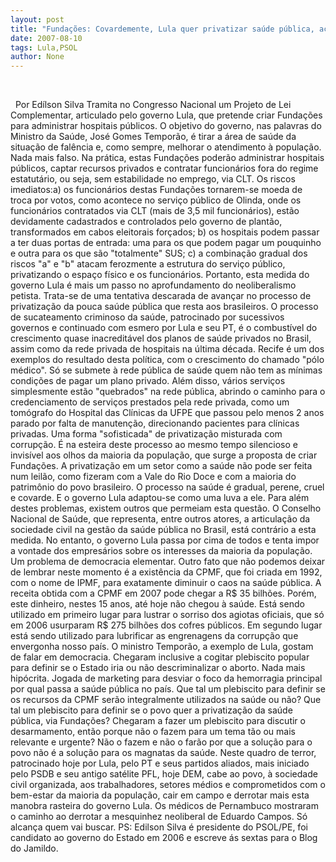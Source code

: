 ```yaml
---
layout: post
title: "Fundações: Covardemente, Lula quer privatizar saúde pública, acusa PSOL"
date: 2007-08-10
tags: Lula,PSOL
author: None
---
```


&nbsp;

&nbsp;
Por Ed&iacute;lson Silva
Tramita no Congresso Nacional um Projeto de Lei Complementar, articulado pelo governo Lula, que pretende criar Funda&ccedil;&otilde;es para administrar hospitais p&uacute;blicos. O objetivo do governo, nas palavras do Ministro da Sa&uacute;de, Jos&eacute; Gomes Tempor&atilde;o, &eacute; tirar a &aacute;rea de sa&uacute;de da situa&ccedil;&atilde;o de fal&ecirc;ncia e, como sempre, melhorar o atendimento &agrave; popula&ccedil;&atilde;o. Nada mais falso.
Na pr&aacute;tica, estas Funda&ccedil;&otilde;es poder&atilde;o administrar hospitais p&uacute;blicos, captar recursos privados e contratar funcion&aacute;rios fora do regime estatut&aacute;rio, ou seja, sem estabilidade no emprego, via CLT.
Os riscos imediatos:a) os funcion&aacute;rios destas Funda&ccedil;&otilde;es tornarem-se moeda de troca por votos, como acontece no servi&ccedil;o p&uacute;blico de Olinda, onde os funcion&aacute;rios contratados via CLT (mais de 3,5 mil funcion&aacute;rios), est&atilde;o devidamente cadastrados e controlados pelo governo de plant&atilde;o, transformados em cabos eleitorais for&ccedil;ados; b) os hospitais podem passar a ter duas portas de entrada: uma para os que podem pagar um pouquinho e outra para os que s&atilde;o &quot;totalmente&quot; SUS; c) a combina&ccedil;&atilde;o gradual dos riscos &quot;a&quot; e &quot;b&quot; atacam ferozmente a estrutura do servi&ccedil;o p&uacute;blico, privatizando o espa&ccedil;o f&iacute;sico e os funcion&aacute;rios.
Portanto, esta medida do governo Lula &eacute; mais um passo no aprofundamento do neoliberalismo petista. Trata-se de uma tentativa descarada de avan&ccedil;ar no processo de privatiza&ccedil;&atilde;o da pouca sa&uacute;de p&uacute;blica que resta aos brasileiros.
O processo de sucateamento criminoso da sa&uacute;de, patrocinado por sucessivos governos e continuado com esmero por Lula e seu PT, &eacute; o combust&iacute;vel do crescimento quase inacredit&aacute;vel dos planos de sa&uacute;de privados no Brasil, assim como da rede privada de hospitais na &uacute;ltima d&eacute;cada. Recife &eacute; um dos exemplos do resultado desta pol&iacute;tica, com o crescimento do chamado &quot;p&oacute;lo m&eacute;dico&quot;.
S&oacute; se submete &agrave; rede p&uacute;blica de sa&uacute;de quem n&atilde;o tem as m&iacute;nimas condi&ccedil;&otilde;es de pagar um plano privado. Al&eacute;m disso, v&aacute;rios servi&ccedil;os simplesmente est&atilde;o &quot;quebrados&quot; na rede p&uacute;blica, abrindo o caminho para o credenciamento de servi&ccedil;os prestados pela rede privada, como um tom&oacute;grafo do Hospital das Cl&iacute;nicas da UFPE que passou pelo menos 2 anos parado por falta de manuten&ccedil;&atilde;o, direcionando pacientes para cl&iacute;nicas privadas. Uma forma &quot;sofisticada&quot; de privatiza&ccedil;&atilde;o misturada com corrup&ccedil;&atilde;o.
&Eacute; na esteira deste processo ao mesmo tempo silencioso e invis&iacute;vel aos olhos da maioria da popula&ccedil;&atilde;o, que surge a proposta de criar Funda&ccedil;&otilde;es. A privatiza&ccedil;&atilde;o em um setor como a sa&uacute;de n&atilde;o pode ser feita num leil&atilde;o, como fizeram com a Vale do Rio Doce e com a maioria do patrim&ocirc;nio do povo brasileiro. O processo na sa&uacute;de &eacute; gradual, perene, cruel e covarde. E o governo Lula adaptou-se como uma luva a ele.
Para al&eacute;m destes problemas, existem outros que permeiam esta quest&atilde;o. O Conselho Nacional de Sa&uacute;de, que representa, entre outros atores, a articula&ccedil;&atilde;o da sociedade civil na gest&atilde;o da sa&uacute;de p&uacute;blica no Brasil, est&aacute; contr&aacute;rio a esta medida. No entanto, o governo Lula passa por cima de todos e tenta impor a vontade dos empres&aacute;rios sobre os interesses da maioria da popula&ccedil;&atilde;o. Um problema de democracia elementar.
Outro fato que n&atilde;o podemos deixar de lembrar neste momento &eacute; a exist&ecirc;ncia da CPMF, que foi criada em 1992, com o nome de IPMF, para exatamente diminuir o caos na sa&uacute;de p&uacute;blica. A receita obtida com a CPMF em 2007 pode chegar a R$
35 bilh&otilde;es. Por&eacute;m, este dinheiro, nestes 15 anos, at&eacute; hoje n&atilde;o chegou &agrave; sa&uacute;de. Est&aacute; sendo utilizado em primeiro lugar para lustrar o sorriso dos agiotas oficiais, que s&oacute; em 2006 usurparam R$ 275 bilh&otilde;es dos cofres p&uacute;blicos. Em segundo lugar est&aacute; sendo utilizado para lubrificar as engrenagens da corrup&ccedil;&atilde;o que envergonha nosso pa&iacute;s.
O ministro Tempor&atilde;o, a exemplo de Lula, gostam de falar em democracia. Chegaram inclusive a cogitar plebiscito popular para definir se o Estado iria ou n&atilde;o descriminalizar o aborto. Nada mais hip&oacute;crita. Jogada de marketing para desviar o foco da hemorragia principal por qual passa a sa&uacute;de p&uacute;blica no pa&iacute;s.
Que tal um plebiscito para definir se os recursos da CPMF ser&atilde;o integralmente utilizados na sa&uacute;de ou n&atilde;o? Que tal um plebiscito para definir se o povo quer a privatiza&ccedil;&atilde;o da sa&uacute;de p&uacute;blica, via Funda&ccedil;&otilde;es? Chegaram a fazer um plebiscito para discutir o desarmamento, ent&atilde;o porque n&atilde;o o fazem para um tema t&atilde;o ou mais relevante e urgente? N&atilde;o o fazem e n&atilde;o o far&atilde;o por que a solu&ccedil;&atilde;o para o povo n&atilde;o &eacute; a solu&ccedil;&atilde;o para os magnatas da sa&uacute;de.
Neste quadro de terror, patrocinado hoje por Lula, pelo PT e seus partidos aliados, mais iniciado pelo PSDB e seu antigo sat&eacute;lite PFL, hoje DEM, cabe ao povo, &agrave; sociedade civil organizada, aos trabalhadores, setores m&eacute;dios e comprometidos com o bem-estar da maioria da popula&ccedil;&atilde;o, cair em campo e derrotar mais esta manobra rasteira do governo Lula. Os m&eacute;dicos de Pernambuco mostraram o caminho ao derrotar a mesquinhez neoliberal de Eduardo Campos. S&oacute; alcan&ccedil;a quem vai buscar.
PS: Edilson Silva &eacute; presidente do PSOL/PE, foi candidato ao governo do Estado em 2006 e escreve &aacute;s sextas para o Blog do Jamildo.
&nbsp; 